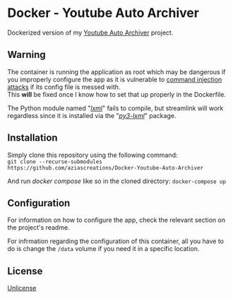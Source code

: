 # Docker - Youtube Auto Archiver

Dockerized version of my [Youtube Auto Archiver](https://github.com/aziascreations/Youtube-Auto-Archiver) project.

## Warning

The container is running the application as root which may be dangerous if you improperly configure the app as it is vulnerable to 
[command injection attacks](https://owasp.org/www-community/attacks/Command_Injection) if its config file is messed with.<br>
This **will** be fixed once I know how to set that up properly in the Dockerfile.

The Python module named "*[lxml](https://lxml.de/)*" fails to compile, but streamlink will work regardless since it is installed via the
"*[py3-lxml](https://pkgs.alpinelinux.org/packages?name=py3-lxml)*" package.

## Installation

Simply clone this repository using the following command:<br>
`git clone --recurse-submodules https://github.com/aziascreations/Docker-Youtube-Auto-Archiver`

And run *docker compose* like so in the cloned directory:
`docker-compose up`

## Configuration

For information on how to configure the app, check the relevant section on the project's readme.

For infrmation regarding the configuration of this container, all you have to do is change the `/data` volume if you need it in a specific location.

## License

[Unlicense](LICENSE)
